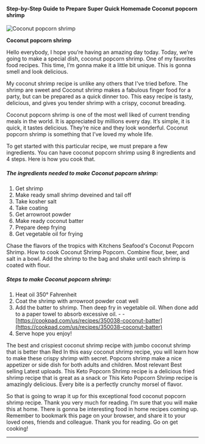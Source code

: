             

#### Step-by-Step Guide to Prepare Super Quick Homemade Coconut popcorn shrimp

![Coconut popcorn shrimp](https://img-global.cpcdn.com/recipes/6560631428218880/751x532cq70/coconut-popcorn-shrimp-recipe-main-photo.jpg)

**Coconut popcorn shrimp**

Hello everybody, I hope you’re having an amazing day today. Today, we’re going to make a special dish, coconut popcorn shrimp. One of my favorites food recipes. This time, I’m gonna make it a little bit unique. This is gonna smell and look delicious.

My coconut shrimp recipe is unlike any others that I've tried before. The shrimp are sweet and Coconut shrimp makes a fabulous finger food for a party, but can be prepared as a quick dinner too. This easy recipe is tasty, delicious, and gives you tender shrimp with a crispy, coconut breading.

Coconut popcorn shrimp is one of the most well liked of current trending meals in the world. It is appreciated by millions every day. It’s simple, it is quick, it tastes delicious. They’re nice and they look wonderful. Coconut popcorn shrimp is something that I’ve loved my whole life.

To get started with this particular recipe, we must prepare a few ingredients. You can have coconut popcorn shrimp using 8 ingredients and 4 steps. Here is how you cook that.

##### The ingredients needed to make Coconut popcorn shrimp:

1.  Get shrimp
2.  Make ready small shrimp deveined and tail off
3.  Take kosher salt
4.  Take coating
5.  Get arrowroot powder
6.  Make ready coconut batter
7.  Prepare deep frying
8.  Get vegetable oil for frying

Chase the flavors of the tropics with Kitchens Seafood's Coconut Popcorn Shrimp. How to cook Coconut Shrimp Popcorn. Combine flour, beer, and salt in a bowl. Add the shrimp to the bag and shake until each shrimp is coated with flour.

##### Steps to make Coconut popcorn shrimp:

1.  Heat oil 350° Fahrenheit
2.  Coat the shrimp with arrowroot powder coat well
3.  Add the batter to shrimp. Then deep fry in vegetable oil. When done add to a paper towel to absorb excessive oil. - - [https://cookpad.com/us/recipes/350038-coconut-batter](https://cookpad.com/us/recipes/350038-coconut-batter)
4.  Serve hope you enjoy!

The best and crispiest coconut shrimp recipe with jumbo coconut shrimp that is better than Red In this easy coconut shrimp recipe, you will learn how to make these crispy shrimp with secret. Popcorn shrimp make a nice appetizer or side dish for both adults and children. Most relevant Best selling Latest uploads. This Keto Popcorn Shrimp recipe is a delicious fried shrimp recipe that is great as a snack or This Keto Popcorn Shrimp recipe is amazingly delicious. Every bite is a perfectly crunchy morsel of flavor.

So that is going to wrap it up for this exceptional food coconut popcorn shrimp recipe. Thank you very much for reading. I’m sure that you will make this at home. There is gonna be interesting food in home recipes coming up. Remember to bookmark this page on your browser, and share it to your loved ones, friends and colleague. Thank you for reading. Go on get cooking!

* * *
